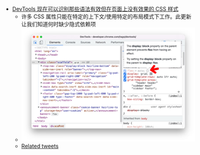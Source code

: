 - [DevTools 现在可以识别那些语法有效但在页面上没有效果的 CSS 样式](https://developer.chrome.com/zh/blog/new-in-devtools-108/#css-hint)
	- 许多 CSS 属性只能在特定的上下文/使用特定的布局模式下工作。此更新让我们知道何时缺少隐式依赖项
	- ![image.png](../assets/image_1669860474235_0.png)
	- [Related tweets](https://twitter.com/JoshWComeau/status/1598004998666743808)